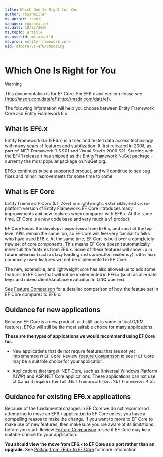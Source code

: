 ```yaml
---
title: Which One Is Right for You
author: rowanmiller
ms.author: rowmil
manager: rowanmiller
ms.date: 10/27/2016
ms.topic: article
ms.assetid: ms.assetid
ms.prod: entity-framework-core
uid: efcore-vs-ef6/choosing
---
```

# Which One Is Right for You

> [!WARNING]
> This documentation is for EF Core. For EF6.x and earlier release see [http://msdn.com/data/ef](http://msdn.com/data/ef).

The following information will help you choose between Entity Framework Core and Entity Framework 6.x.

## What is EF6.x

Entity Framework 6.x (EF6.x) is a tried and tested data access technology with many years of features and stabilization. It first released in 2008, as part of .NET Framework 3.5 SP1 and Visual Studio 2008 SP1. Starting with the EF4.1 release it has shipped as the [EntityFramework NuGet package](https://www.nuget.org/packages/EntityFramework/) - currently the most popular package on NuGet.org.

EF6.x continues to be a supported product, and will continue to see bug fixes and minor improvements for some time to come.

## What is EF Core

Entity Framework Core (EF Core) is a lightweight, extensible, and cross-platform version of Entity Framework. EF Core introduces many improvements and new features when compared with EF6.x. At the same time, EF Core is a new code base and very much a v1 product.

EF Core keeps the developer experience from EF6.x, and most of the top-level APIs remain the same too, so EF Core will feel very familiar to folks who have used EF6.x. At the same time, EF Core is built over a completely new set of core components. This means EF Core doesn't automatically inherit all the features from EF6.x. Some of these features will show up in future releases (such as lazy loading and connection resiliency), other less commonly used features will not be implemented in EF Core.

The new, extensible, and lightweight core has also allowed us to add some features to EF Core that will not be implemented in EF6.x (such as alternate keys and mixed client/database evaluation in LINQ queries).

See [Feature Comparison](features.md) for a detailed comparison of how the feature set in EF Core compares to EF6.x.

## Guidance for new applications

Because EF Core is a new product, and still lacks some critical O/RM features, EF6.x will still be the most suitable choice for many applications.

**These are the types of applications we would recommend using EF Core for.**

* New applications that do not require features that are not yet implemented in EF Core. Review [Feature Comparison](features.md) to see if EF Core may be a suitable choice for your application.

* Applications that target .NET Core, such as Universal Windows Platform (UWP) and ASP.NET Core applications. These applications can not use EF6.x as it requires the Full .NET Framework (i.e. .NET Framework 4.5).

## Guidance for existing EF6.x applications

Because of the fundamental changes in EF Core we do not recommend attempting to move an EF6.x application to EF Core unless you have a compelling reason to make the change. If you want to move to EF Core to make use of new features, then make sure you are aware of its limitations before you start. Review [Feature Comparison](features.md) to see if EF Core may be a suitable choice for your application.

**You should view the move from EF6.x to EF Core as a port rather than an upgrade.** See [Porting from EF6.x to EF Core](porting/index.md) for more information.
